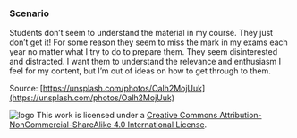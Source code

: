 ### Scenario

Students don’t seem to understand the material in my course. They just don’t get it! For some reason they seem to miss the mark in my exams each year no matter what I try to do to prepare them. They seem disinterested and distracted. I want them to understand the relevance and enthusiasm I feel for my content, but I’m out of ideas on how to get through to them.



Source: [https://unsplash.com/photos/Oalh2MojUuk](https://unsplash.com/photos/Oalh2MojUuk)

![logo](https://i.creativecommons.org/l/by-nc-sa/4.0/88x31.png) This work is licensed under a [Creative Commons Attribution-NonCommercial-ShareAlike 4.0 International License](https://creativecommons.org/licenses/by-nc-sa/4.0/).
